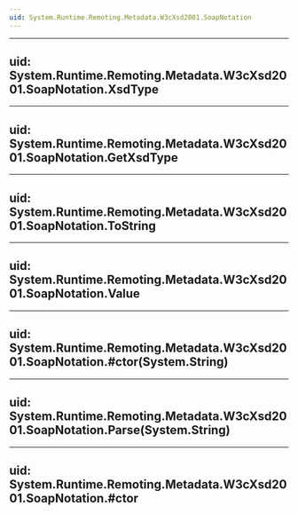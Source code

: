 ```yaml
---
uid: System.Runtime.Remoting.Metadata.W3cXsd2001.SoapNotation
---
```


---
uid: System.Runtime.Remoting.Metadata.W3cXsd2001.SoapNotation.XsdType
---

---
uid: System.Runtime.Remoting.Metadata.W3cXsd2001.SoapNotation.GetXsdType
---

---
uid: System.Runtime.Remoting.Metadata.W3cXsd2001.SoapNotation.ToString
---

---
uid: System.Runtime.Remoting.Metadata.W3cXsd2001.SoapNotation.Value
---

---
uid: System.Runtime.Remoting.Metadata.W3cXsd2001.SoapNotation.#ctor(System.String)
---

---
uid: System.Runtime.Remoting.Metadata.W3cXsd2001.SoapNotation.Parse(System.String)
---

---
uid: System.Runtime.Remoting.Metadata.W3cXsd2001.SoapNotation.#ctor
---
